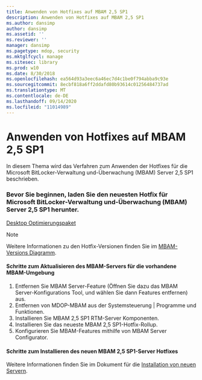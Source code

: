 ```yaml
---
title: Anwenden von Hotfixes auf MBAM 2,5 SP1
description: Anwenden von Hotfixes auf MBAM 2,5 SP1
ms.author: dansimp
author: dansimp
ms.assetid: ''
ms.reviewer: ''
manager: dansimp
ms.pagetype: mdop, security
ms.mktglfcycl: manage
ms.sitesec: library
ms.prod: w10
ms.date: 8/30/2018
ms.openlocfilehash: ea564d93a3eec6a46ec7d4c1be0f794abba9c93e
ms.sourcegitcommit: 8ecbf818a6ff2ddafd80b93614c01256484737ad
ms.translationtype: MT
ms.contentlocale: de-DE
ms.lasthandoff: 09/14/2020
ms.locfileid: "11014989"
---
```

# Anwenden von Hotfixes auf MBAM 2,5 SP1
In diesem Thema wird das Verfahren zum Anwenden der Hotfixes für die Microsoft BitLocker-Verwaltung und-Überwachung (MBAM) Server 2,5 SP1 beschrieben.

### Bevor Sie beginnen, laden Sie den neuesten Hotfix für Microsoft BitLocker-Verwaltung und-Überwachung (MBAM) Server 2,5 SP1 herunter.
[Desktop Optimierungspaket](https://www.microsoft.com/download/details.aspx?id=57157)

> [!NOTE]
> Weitere Informationen zu den Hotfix-Versionen finden Sie im [MBAM-Versions Diagramm](https://docs.microsoft.com/archive/blogs/dubaisec/mbam-version-chart).

#### Schritte zum Aktualisieren des MBAM-Servers für die vorhandene MBAM-Umgebung 
1. Entfernen Sie MBAM Server-Feature (Öffnen Sie dazu das MBAM Server-Konfigurations Tool, und wählen Sie dann Features entfernen) aus.
2. Entfernen von MDOP-MBAM aus der Systemsteuerung | Programme und Funktionen.
3. Installieren Sie MBAM 2,5 SP1 RTM-Server Komponenten.
4. Installieren Sie das neueste MBAM 2,5 SP1-Hotfix-Rollup.
5. Konfigurieren Sie MBAM-Features mithilfe von MBAM Server Configurator.

#### Schritte zum Installieren des neuen MBAM 2,5 SP1-Server Hotfixes
Weitere Informationen finden Sie im Dokument für die [Installation von neuen Servern](deploying-the-mbam-25-server-infrastructure.md).
